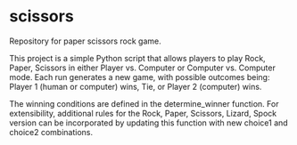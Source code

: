 # scissors
Repository for paper scissors rock game.

This project is a simple Python script that allows players to play Rock, Paper, Scissors in either Player vs. Computer or Computer vs. Computer mode. Each run generates a new game, with possible outcomes being: Player 1 (human or computer) wins, Tie, or Player 2 (computer) wins.

The winning conditions are defined in the determine_winner function. For extensibility, additional rules for the Rock, Paper, Scissors, Lizard, Spock version can be incorporated by updating this function with new choice1 and choice2 combinations.

